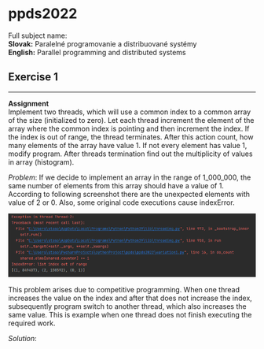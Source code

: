 # ppds2022

Full subject name:  
**Slovak:** Paralelné programovanie a distribuované systémy  
**English:** Parallel programming and distributed systems

Exercise 1
-----------
*******
**Assignment**  
Implement two threads, which will use a common index to a common array of the size (initialized to zero). Let each
thread increment the element of the array where the common index is pointing and then increment the index. If the index
is out of range, the thread terminates. After this action count, how many elements of the array have value 1. If not
every element has value 1, modify program. After threads termination find out the multiplicity of values in array
(histogram).

*Problem*:
If we decide to implement an array in the range of 1_000_000, the same number of elements from this array should have a
value of 1. According to following screenshot there are the unexpected elements with value of 2 or 0. Also, some
original code executions cause indexError.

![problem with threads](images/problemImg.png)

This problem arises due to competitive programming. When one thread increases the value on the index and after that does
not increase the index, subsequently program switch to another thread, which also increases the same value. This is
example when one thread does not finish executing the required work.

*Solution*:

